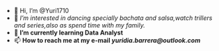 - 👋 Hi, I’m @Yuri1710
- 👀 *I’m interested in dancing specially bachata and salsa,watch trillers and series,also as spend time with my family.*
- 🌱 **I’m currently learning Data Analyst**
- 📫 **How to reach me at my e-mail _yuridia.barrera@outlook.com_**

<!---
Yuri1710/Yuri1710 is a ✨ special ✨ repository because its `README.md` (this file) appears on your GitHub profile.
You can click the Preview link to take a look at your changes.
--->
